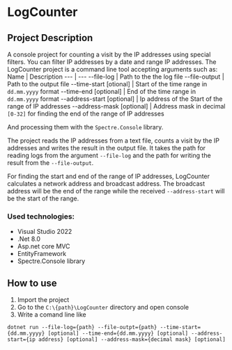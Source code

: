 # LogCounter

## Project Description
A console project for counting a visit by the IP addresses using special filters. You can filter IP addresses by a date and range IP addresses. The LogCounter project is a command line tool accepting arguments such as:
Name | Description
--- | ---
--file-log | Path to the the log file
--file-output | Path to the output file
--time-start [otional] | Start of the time range in `dd.mm.yyyy` format
--time-end [optional] | End of the time range in `dd.mm.yyyy` format
--address-start [optional] | Ip address of the Start of the range of IP addresses 
--address-mask [optional] | Address mask in decimal `[0-32]` for finding the end of the range of IP addresses

And processing them with the `Spectre.Console` library.

The project reads the IP addresses from a text file, counts a visit by the IP addresses and writes the result in the output file. It takes the path for reading logs from the argument `--file-log` and the path for writing the result from the `--file-output`.

For finding the start and end of the range of IP addresses, LogCounter calculates a network address and broadcast address. The broadcast address will be the end of the range while the received `--address-start` will be the start of the range. 

### Used technologies:
- Visual Studio 2022
- .Net 8.0
- Asp.net core MVC
- EntityFramework
- Spectre.Console library


## How to use 
1) Import the project
2) Go to the `C:\{path}\LogCounter` directory and open console
3) Write a comand line like
```
dotnet run --file-log={path} --file-outpt={path} --time-start={dd.mm.yyyy} [optional] --time-end={dd.mm.yyyy} [optional] --address-start={ip address} [optional] --address-mask={decimal mask} [optional]
```
